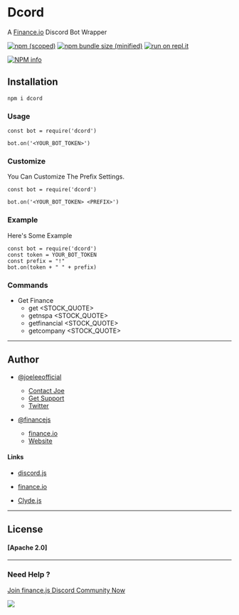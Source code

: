 # Dcord

A [Finance.io](https://npmjs.com/package/finance.io) Discord Bot Wrapper



[![npm (scoped)](https://img.shields.io/npm/v/dcord.svg)](https://www.npmjs.com/package/dcord)
[![npm bundle size (minified)](https://img.shields.io/bundlephobia/min/dcord.svg)](https://www.npmjs.com/package/dcord)
[![run on repl.it](https://repl.it/badge/github/financejs/dcord)](https://repl.it/github/financejs/dcord)

<a href="https://nodei.co/npm/dcord/"><img src="https://nodei.co/npm/dcord.png?downloads=true&stars=true" alt="NPM info" /></a>


## Installation 

`npm i dcord`


### Usage 

```
const bot = require('dcord')

bot.on('<YOUR_BOT_TOKEN>')
```


### Customize

You Can Customize The Prefix Settings.
``` 
const bot = require('dcord')

bot.on('<YOUR_BOT_TOKEN> <PREFIX>')
```


### Example 

Here's Some Example
```
const bot = require('dcord')
const token = YOUR_BOT_TOKEN
const prefix = "!"
bot.on(token + " " + prefix)

```

### Commands 

- Get Finance 
  - get <STOCK_QUOTE>
  - getnspa <STOCK_QUOTE>
  - getfinancial <STOCK_QUOTE>
  - getcompany <STOCK_QUOTE>

---------------------------


## Author

- [@joeleeofficial](https://github.com/joeleeofficial)
   - [Contact Joe](mailto:tojoeleeofficial@gmail.com)
   - [Get Support](https://discord.gg/hZMCwDXfQb)
   - [Twitter](https://twitter.com/itsjoetime2008)

- [@financejs](https://github.com/financejs)
   - [finance.io](https://npmjs.com/package/finance.io)
   - [Website](https://finance.js.org)

#### Links

- [discord.js](https://discord.js.org)

- [finance.io](https://finance.js.org)

- [Clyde.js](https://npmjs.com/package/clyde.js)

------------------



## License 

 #### [Apache 2.0]

---------------



### Need Help ? 

[Join finance.js Discord Community Now](https://discord.gg/hZMCwDXfQb)

<a href="https://discord.gg/hZMCwDXfQb"><img src="https://discordapp.com/api/guilds/793118787460399154/embed.png?style=banner2"></a>
